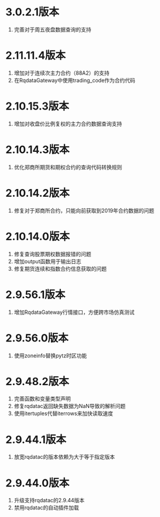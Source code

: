 # 3.0.2.1版本
1. 完善对于周五夜盘数据查询的支持

# 2.11.11.4版本
1. 增加对于连续次主力合约（88A2）的支持
2. 在RqdataGateway中使用trading_code作为合约代码

# 2.10.15.3版本
1. 增加对收盘价比例复权的主力合约数据查询支持

# 2.10.14.3版本
1. 优化郑商所期货和期权合约的查询代码转换规则

# 2.10.14.2版本
1. 修复对于郑商所合约，只能向前获取到2019年合约数据的问题

# 2.10.14.0版本
1. 修复查询股票期权数据报错的问题
2. 增加output函数用于输出日志
3. 修复期货连续和指数合约信息获取的问题

# 2.9.56.1版本
1. 增加RqdataGateway行情接口，方便跨市场仿真测试

# 2.9.56.0版本
1. 使用zoneinfo替换pytz时区功能

# 2.9.48.2版本
1. 完善函数和变量类型声明
2. 修复rqdatac返回缺失数据为NaN导致的解析问题
3. 使用itertuples代替iterrows来加快读取速度

# 2.9.44.1版本
1. 放宽rqdatac的版本依赖为大于等于指定版本

# 2.9.44.0版本

1. 升级支持rqdatac的2.9.44版本
2. 禁用rqdatac的自动插件加载